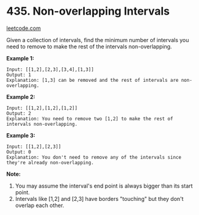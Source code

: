 # 435. Non-overlapping Intervals
[leetcode.com](https://leetcode.com/problems/non-overlapping-intervals/)

Given a collection of intervals, find the minimum number of intervals you need to remove to make the rest of the intervals non-overlapping.

**Example 1:**

```text
Input: [[1,2],[2,3],[3,4],[1,3]]
Output: 1
Explanation: [1,3] can be removed and the rest of intervals are non-overlapping.
```

**Example 2:**

```text
Input: [[1,2],[1,2],[1,2]]
Output: 2
Explanation: You need to remove two [1,2] to make the rest of intervals non-overlapping.
```

**Example 3:**

```text
Input: [[1,2],[2,3]]
Output: 0
Explanation: You don't need to remove any of the intervals since they're already non-overlapping.
```

**Note:**

1.  You may assume the interval's end point is always bigger than its start point.
2.  Intervals like [1,2] and [2,3] have borders "touching" but they don't overlap each other.
